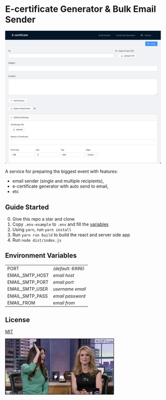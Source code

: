 # E-certificate Generator & Bulk Email Sender

![img](./preview.png)

A service for preparing the biggest event with features:

 - email sender (single and multiple recipients),
 - e-certificate generator with auto send to email,
 - etc

## Guide Started

 0. Give this repo a star and clone
 0. Copy `.env-example` to `.env` and fill the [variables](#environment-variables)
 0. Using `yarn`, run `yarn install`
 0. Run `yarn run build` to build the react and server side app
 0. Run `node dist/index.js`

## Environment Variables
|   |   |
|---|---|
| PORT | *(default: 6996)* |
| EMAIL_SMTP_HOST | *email host* |
| EMAIL_SMTP_PORT | *email port* |
| EMAIL_SMTP_USER | *username email* |
| EMAIL_SMTP_PASS | *email password* |
| EMAIL_FROM | *email from* |

## License

[MIT](./LICENSE.md)

![gif](./yyltVV1.gif)
